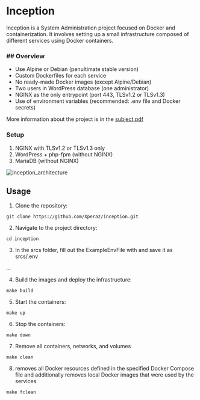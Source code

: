 # Inception

Inception is a System Administration project focused on Docker and containerization. It involves setting up a small infrastructure composed of different services using Docker containers.

### ## Overview

- Use Alpine or Debian (penultimate stable version)
- Custom Dockerfiles for each service
- No ready-made Docker images (except Alpine/Debian)
- Two users in WordPress database (one administrator)
- NGINX as the only entrypoint (port 443, TLSv1.2 or TLSv1.3)
- Use of environment variables (recommended: .env file and Docker secrets)

More information about the project is in the [subject.pdf](https://github.com/mottjes/inception/blob/main/subject.pdf)

### Setup

1. NGINX with TLSv1.2 or TLSv1.3 only
2. WordPress + php-fpm (without NGINX)
3. MariaDB (without NGINX)

![inception_architecture](https://github.com/user-attachments/assets/5ef856a8-2557-43d5-b91a-4e9703ab1dd9)

## Usage

1. Clone the repository:
```
git clone https://github.com/Xperaz/inception.git
```
2. Navigate to the project directory:
```
cd inception
```
3. In the srcs folder, fill out the ExampleEnvFile with and save it as srcs/.env

...

4. Build the images and deploy the infrastructure:
```
make build
```
5. Start the containers:
```
make up
```
6. Stop the containers:
```
make down
```
7. Remove all containers, networks, and volumes
```
make clean
```
8. removes all Docker resources defined in the specified Docker Compose file and additionally removes local Docker images that were used by the services
```
make fclean
```
